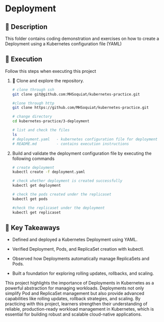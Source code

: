 # Deployment

## :pushpin: Description

This folder contains coding demonstration and exercises on how to create a Deployment using a Kubernetes configuration file (YAML)

## :rocket: Execution

Follow this steps when executing this project

1.  :open_file_folder: Clone and explore the repository.

    ```bash
    # clone through ssh
    git clone git@github.com:MHSoquiat/kubernetes-practice.git

    #clone through http
    git clone https://github.com/MHSoquiat/kubernetes-practice.git

    # change directory
    cd kubernetes-practice/3-deployment

    # list and check the files
    ls
    # deployment.yaml   - kubernetes configuration file for deployment
    # README.md         - contains execution instructions
    ```

2.  Build and validate the deployment configuration file by executing the following commands

    ```bash
    # create deployment
    kubectl create -f deployment.yaml

    # check whether deployment is created successfully 
    kubectl get deployment

    # check the pods created under the replicaset
    kubectl get pods

    #check the replicaset under the deployment
    kubectl get replicaset
    ```

## :bookmark_tabs: Key Takeaways
- Defined and deployed a Kubernetes Deployment using YAML.

- Verified Deployment, Pods, and ReplicaSet creation with kubectl.

- Observed how Deployments automatically manage ReplicaSets and Pods.

- Built a foundation for exploring rolling updates, rollbacks, and scaling.

This project highlights the importance of Deployments in Kubernetes as a powerful abstraction for managing workloads. Deployments not only simplify Pod and ReplicaSet management but also provide advanced capabilities like rolling updates, rollback strategies, and scaling. By practicing with this project, learners strengthen their understanding of reliable, production-ready workload management in Kubernetes, which is essential for building robust and scalable cloud-native applications.
